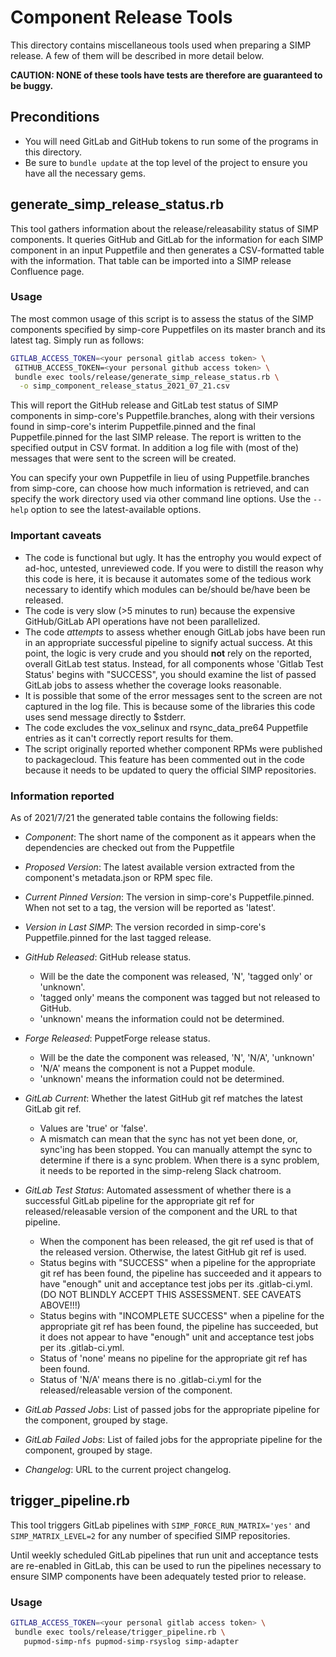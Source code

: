 # Component Release Tools

This directory contains miscellaneous tools used when preparing a SIMP release.
A few of them will be described in more detail below.

**CAUTION: NONE of these tools have tests are therefore are guaranteed to be buggy.**

## Preconditions

* You will need GitLab and GitHub tokens to run some of the programs in this
  directory.
* Be sure to `bundle update` at the top level of the project to ensure you
  have all the necessary gems.

## generate_simp_release_status.rb

This tool gathers information about the release/releasability status of SIMP
components. It queries GitHub and GitLab for the information for each SIMP
component in an input Puppetfile and then generates a CSV-formatted table with
the information. That table can be imported into a SIMP release Confluence page.

### Usage

The most common usage of this script is to assess the status of the SIMP
components specified by simp-core Puppetfiles on its master branch and its
latest tag. Simply run as follows:

```bash
GITLAB_ACCESS_TOKEN=<your personal gitlab access token> \
 GITHUB_ACCESS_TOKEN=<your personal github access token> \
 bundle exec tools/release/generate_simp_release_status.rb \
  -o simp_component_release_status_2021_07_21.csv
```

This will report the GitHub release and GitLab test status of SIMP components in
simp-core's Puppetfile.branches, along with their versions found in simp-core's
interim Puppetfile.pinned and the final Puppetfile.pinned for the last SIMP
release. The report is written to the specified output in CSV format. In
addition a log file with (most of the) messages that were sent to the screen
will be created.

You can specify your own Puppetfile in lieu of using Puppetfile.branches from
simp-core, can choose how much information is retrieved, and can specify the
work directory used via other command line options. Use the `--help` option to
see the latest-available options.

### Important caveats

* The code is functional but ugly. It has the entrophy you would expect of
  ad-hoc, untested, unreviewed code. If you were to distill the reason why this
  code is here, it is because it automates some of the tedious work necessary to
  identify which modules can be/should be/have been be released.
* The code is very slow (>5 minutes to run) because the expensive GitHub/GitLab
  API operations have not been parallelized.
* The code *attempts* to assess whether enough GitLab jobs have been run in
  an appropriate successful pipeline to signify actual success. At this point,
  the logic is very crude and you should **not** rely on the reported, overall
  GitLab test status. Instead, for all components whose 'Gitlab Test Status'
  begins with "SUCCESS", you should examine the list of passed GitLab jobs to
  assess whether the coverage looks reasonable.
* It is possible that some of the error messages sent to the screen are not
  captured in the log file. This is because some of the libraries this code
  uses send message directly to $stderr.
* The code excludes the vox_selinux and rsync_data_pre64 Puppetfile entries as
  it can't correctly report results for them.
* The script originally reported whether component RPMs were published to
  packagecloud. This feature has been commented out in the code because it
  needs to be updated to query the official SIMP repositories.

### Information reported

As of 2021/7/21 the generated table contains the following fields:

* *Component*:
  The short name of the component as it appears when the dependencies are
  checked out from the Puppetfile

* *Proposed Version*:
  The latest available version extracted from the component's metadata.json
  or RPM spec file.

* *Current Pinned Version*:
  The version in simp-core's Puppetfile.pinned. When not set to a tag,
  the version will be reported as 'latest'.

* *Version in Last SIMP*:
  The version recorded in simp-core's Puppetfile.pinned for the last tagged
  release.

* *GitHub Released*:
  GitHub release status.

  * Will be the date the component was released, 'N',
    'tagged only' or 'unknown'.
  * 'tagged only' means the component was tagged but not released to GitHub.
  * 'unknown' means the information could not be determined.

* *Forge Released*:
  PuppetForge release status.

  * Will be the date the component was released, 'N', 'N/A', 'unknown'
  * 'N/A' means the component is not a Puppet module.
  * 'unknown' means the information could not be determined.


* *GitLab Current*:
  Whether the latest GitHub git ref matches the latest GitLab git ref.

  * Values are 'true' or 'false'.
  * A mismatch can mean that the sync has not yet been done, or, sync'ing
    has been stopped. You can manually attempt the sync to determine if there
    is a sync problem. When there is a sync problem, it needs to be reported
    in the simp-releng Slack chatroom.

* *GitLab Test Status*:
  Automated assessment of whether there is a successful GitLab pipeline for
  the appropriate git ref for released/releasable version of the component and
  the URL to that pipeline.

  * When the component has been released, the git ref used is that of the
    released version. Otherwise, the latest GitHub git ref is used.
  * Status begins with "SUCCESS" when a pipeline for the appropriate git ref has
    been found, the pipeline has succeeded and it appears to have "enough" unit
    and acceptance test jobs per its .gitlab-ci.yml.
    (DO NOT BLINDLY ACCEPT THIS ASSESSMENT. SEE CAVEATS ABOVE!!!)
  * Status begins with "INCOMPLETE SUCCESS" when a pipeline for the appropriate
    git ref has been found, the pipeline has succeeded, but it does not appear
    to have "enough" unit and acceptance test jobs per its .gitlab-ci.yml.
  * Status of 'none' means no pipeline for the appropriate git ref has been found.
  * Status of 'N/A' means there is no .gitlab-ci.yml for the released/releasable
    version of the component.

* *GitLab Passed Jobs*:
  List of passed jobs for the appropriate pipeline for the component, grouped by stage.

* *GitLab Failed Jobs*:
  List of failed jobs for the appropriate pipeline for the component, grouped by stage.

* *Changelog*:
  URL to the current project changelog.

## trigger_pipeline.rb

This tool triggers GitLab pipelines with ``SIMP_FORCE_RUN_MATRIX='yes'`` and
``SIMP_MATRIX_LEVEL=2`` for any number of specified SIMP repositories.

Until weekly scheduled GitLab pipelines that run unit and acceptance tests are
re-enabled in GitLab, this can be used to run the pipelines necessary to ensure
SIMP components have been adequately tested prior to release.

### Usage

```bash
GITLAB_ACCESS_TOKEN=<your personal gitlab access token> \
 bundle exec tools/release/trigger_pipeline.rb \
   pupmod-simp-nfs pupmod-simp-rsyslog simp-adapter
```
